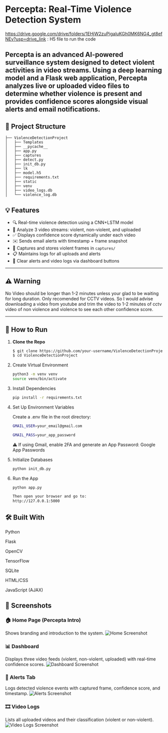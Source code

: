 # Percepta: Real-Time Violence Detection System

https://drive.google.com/drive/folders/1EHjW2zuPigaluKGh0MK6NG4_gt8efNEv?usp=drive_link : H5 file to run the code 

**Percepta** is an advanced AI-powered surveillance system designed to detect violent activities in video streams. Using a deep learning model and a Flask web application, Percepta analyzes live or uploaded video files to determine whether violence is present and provides confidence scores alongside visual alerts and email notifications.
---

## 📂 Project Structure
```
├── ViolenceDetectionProject
│   ├── Templates
│   ├── __pycache__
│   ├── app.py
│   ├── captures
│   ├── detect.py
│   ├── init_db.py
│   ├── lk
│   ├── model.h5
│   ├── requirements.txt
│   ├── static
│   ├── venv
│   ├── video_logs.db
│   └── violence_log.db
```

## 💡 Features

- 🔍 Real-time violence detection using a CNN+LSTM model
- 🎥 Analyze 3 video streams: violent, non-violent, and uploaded
- ✅ Displays confidence score dynamically under each video
- ✉️ Sends email alerts with timestamp + frame snapshot
- 📸 Captures and stores violent frames in `captures/`
- 📋 Maintains logs for all uploads and alerts
- 🔄 Clear alerts and video logs via dashboard buttons

---
## ⚠️ Warning 

No Video should be longer than 1-2 minutes unless your glad to be waiting for long duration. Only recomended for CCTV videos. So I would advise downloading a video from youtube and trim  the video to 1-2 minutes of cctv video of non violence and violence to see each other confidence score.  

---

## 🚀 How to Run

1. **Clone the Repo**
   ```sh
   $ git clone https://github.com/your-username/ViolenceDetectionProject.git
   $ cd ViolenceDetectionProject

2. Create Virtual Environment
   ```sh
   python3 -m venv venv
   source venv/bin/activate

3. Install Dependencies
   ```sh
   pip install -r requirements.txt

4. Set Up Environment Variables

   Create a .env file in the root directory:
   ```sh
   GMAIL_USER=your_email@gmail.com

   GMAIL_PASS=your_app_password
    ```
   ⚠️ If using Gmail, enable 2FA and generate an App Password: Google App Passwords

4. Initialize Databases
   ```sh
   python init_db.py

7. Run the App
   ```sh
   python app.py

   Then open your browser and go to:
   http://127.0.0.1:5000


## 🛠 Built With
Python

Flask

OpenCV

TensorFlow

SQLite

HTML/CSS

JavaScript (AJAX)

## 📸 Screenshots

### 🏠 Home Page (Percepta Intro)
Shows branding and introduction to the system.
![Home Screenshot](lk/home_page.png)

### 📊 Dashboard
Displays three video feeds (violent, non-violent, uploaded) with real-time confidence scores.
![Dashboard Screenshot](lk/dashboard.png)

### 🚨 Alerts Tab
Logs detected violence events with captured frame, confidence score, and timestamp.
![Alerts Screenshot](lk/alerts_tab.png)

### 🎞️ Video Logs
Lists all uploaded videos and their classification (violent or non-violent).
![Video Logs Screenshot](lk/video_logs.png)

